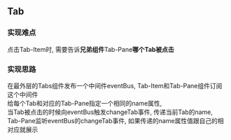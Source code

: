 ## Tab
### 实现难点
点击Tab-Item时, 需要告诉**兄弟组件**Tab-Pane**哪个Tab被点击**
### 实现思路
在最外层的Tabs组件发布一个中间件eventBus, Tab-Item和Tab-Pane组件订阅这个中间件<br>
给每个Tab和对应的Tab-Pane指定一个相同的name属性,<br>
当Tab被点击的时候向eventBus触发changeTab事件, 传递当前Tab的name,
Tab-Pane监听eventBus的changeTab事件, 如果传递的name属性值跟自己的相对应就展示